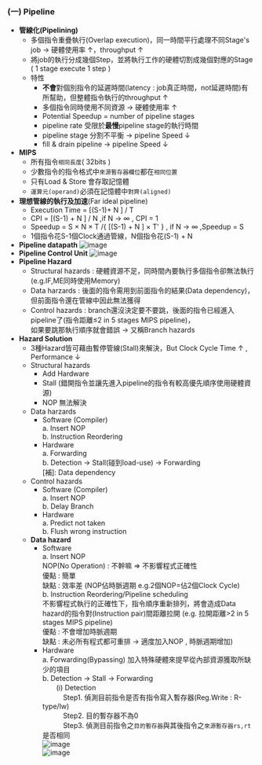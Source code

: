 ### (一) Pipeline
* **管線化(Pipelining)** 
   * 多個指令重疊執行(Overlap execution)，同一時間平行處理不同Stage's job → 硬體使用率 ↑，throughput ↑
   * 將job的執行分成幾個Step，並將執行工作的硬體切割成幾個對應的Stage ( 1 stage execute 1 step )
   * 特性
      * **不會**對個別指令的延遲時間(latency : job真正時間，not延遲時間)有所幫助，但整體指令執行的throughput ↑
      * 多個指令同時使用不同資源 → 硬體使用率 ↑
      * Potential Speedup = number of pipeline stages
      * pipeline rate 受限於**最慢**pipeline stage的執行時間
      * pipeline stage 分割不平衡 → pipeline Speed ↓
      * fill & drain pipeline → pipeline Speed ↓
* **MIPS**
   * 所有指令`相同長度`( 32bits )
   * 少數指令的指令格式中`來源暫存器欄位`都在`相同位置`
   * 只有Load & Store 會存取記憶體
   * `運算元(operand)`必須在記憶體中`對齊(aligned)`
* **理想管線的執行及加速**(Far ideal pipeline)
   * Execution Time = [(S-1)+ N ] / T
   * CPI = [(S-1) + N ] / N ,if N → ∞ , CPI = 1
   * Speedup = S × N × T /{ [(S-1) + N ] × T' } , if N → ∞ ,Speedup = S
   * 1個指令花S-1個Clock通過管線，N個指令花(S-1) + N
* **Pipeline datapath**
![image](https://user-images.githubusercontent.com/38349902/46470323-c712ed00-c808-11e8-82e7-b41e1719c42a.png)
* **Pipeline Control Unit** 
![image](https://user-images.githubusercontent.com/38349902/46472178-ef054f00-c80e-11e8-97d1-a4d41ee9eb8d.png)
* **Pipeline Hazard**
    * Structural hazards : 硬體資源不足，同時間內要執行多個指令卻無法執行 (e.g.IF,ME同時使用Memory)
    * Data harzards : 後面的指令需用到前面指令的結果(Data dependency)，但前面指令還在管線中因此無法獲得
    * Control hazards : branch還沒決定要不要跳，後面的指令已經進入pipeline了(指令距離≤2 in 5 stages MIPS pipeline)，    
      如果要跳那執行順序就會錯誤 → 又稱Branch hazards
* **Hazard Solution**
    * 3種Hazard皆可藉由暫停管線(Stall)來解決，But Clock Cycle Time ↑ , Performance ↓
    * Structural hazards
      * Add Hardware
      * Stall (錯開指令並讓先進入pipeline的指令有較高優先順序使用硬體資源)
      * NOP 無法解決
    * Data harzards
      * Software (Compiler)  
      a. Insert NOP  
      b. Instruction Reordering
      * Hardware  
      a. Forwarding  
      b. Detection → Stall(碰到load-use) → Forwarding  
      [補]: Data dependency
    * Control hazards  
      * Software (Compiler)  
      a. Insert NOP  
      b. Delay Branch  
      * Hardware  
      a. Predict not taken  
      b. Flush wrong instruction
   * **Data hazard**
       * Software  
          a. Insert NOP  
            NOP(No Operation) : 不幹嘛 ⇒ 不影響程式正確性  
            優點 : 簡單  
            缺點 : 效率差 (NOP佔時脈週期 e.g.2個NOP=佔2個Clock Cycle)  
          b. Instruction Reordering/Pipeline scheduling  
            不影響程式執行的正確性下，指令順序重新排列，將會造成Data hazard的指令對(Instruction pair)間距離拉開
            (e.g. 拉開距離>2 in 5 stages MIPS pipeline)  
            優點 : 不會增加時脈週期  
            缺點 : 未必所有程式都可重排 → 適度加入NOP , 時脈週期增加)
       * Hardware  
          a. Forwarding(Bypassing)
             加入特殊硬體來提早從內部資源獲取所缺少的項目  
          b. Detection → Stall → Forwarding   
             　　(i) Detection  
             　　　Step1. 偵測目前指令是否有指令寫入暫存器(Reg.Write : R-type/lw)  
             　　　Step2. 目的暫存器不為0  
             　　　Step3. 偵測目前指令之`目的暫存器`與其後指令之`來源暫存器rs,rt`是否相同  
                ![image](https://user-images.githubusercontent.com/38349902/46528109-8a58fb80-c8c5-11e8-94dc-01eaf94fa00a.png)  
                ![image](https://user-images.githubusercontent.com/38349902/46528310-2256e500-c8c6-11e8-9f2d-2f7c35ba5e7f.png)


  
                
                


             
             
             
             
          
            
            
            

    

